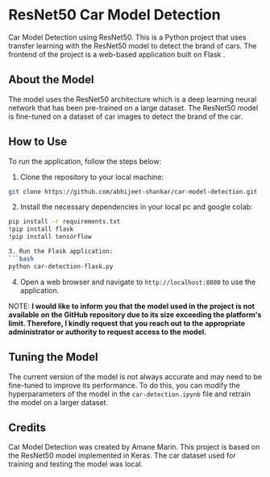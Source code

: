 # ResNet50 Car Model Detection

Car Model Detection using ResNet50.
This is a Python project that uses transfer learning with the ResNet50 model to detect the brand of cars. The frontend of the project is a web-based application built on Flask .

## About the Model

The model uses the ResNet50 architecture which is a deep learning neural network that has been pre-trained on a large dataset. The ResNet50 model is fine-tuned on a dataset of car images to detect the brand of the car.

## How to Use

To run the application, follow the steps below:

1. Clone the repository to your local machine:

```bash
git clone https://github.com/abhijeet-shankar/car-model-detection.git
```

2. Install the necessary dependencies in your local pc and google colab:

````bash
pip install -r requirements.txt
!pip install flask
!pip install tensorflow

3. Run the Flask application:
```bash
python car-detection-flask.py
````

4. Open a web browser and navigate to `http://localhost:8080` to use the application.

NOTE: **I would like to inform you that the model used in the project is not available on the GitHub repository due to its size exceeding the platform's limit. Therefore, I kindly request that you reach out to the appropriate administrator or authority to request access to the model.**

## Tuning the Model

The current version of the model is not always accurate and may need to be fine-tuned to improve its performance. To do this, you can modify the hyperparameters of the model in the `car-detection.ipynb` file and retrain the model on a larger dataset.

## Credits

Car Model Detection was created by Amane Marin. This project is based on the ResNet50 model implemented in Keras. The car dataset used for training and testing the model was local.

